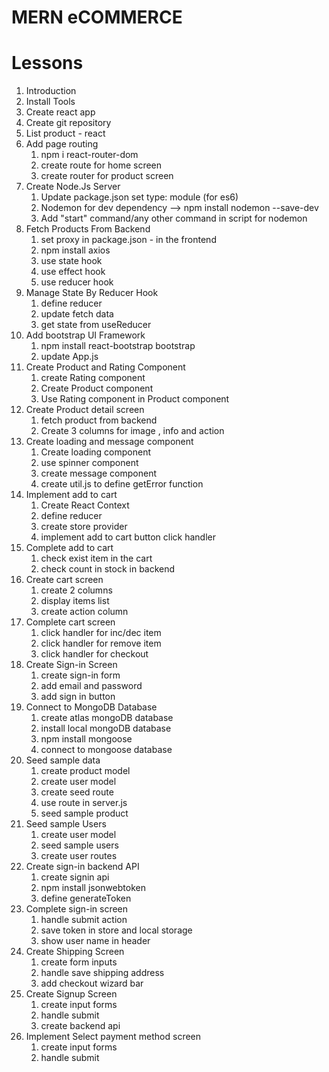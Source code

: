 # MERN eCOMMERCE

# Lessons

1. Introduction
2. Install Tools
3. Create react app
4. Create git repository
5. List product - react
6. Add page routing
   1. npm i react-router-dom
   2. create route for home screen
   3. create router for product screen
7. Create Node.Js Server
   1. Update package.json set type: module (for es6)
   2. Nodemon for dev dependency --> npm install nodemon --save-dev
   3. Add "start" command/any other command in script for nodemon
8. Fetch Products From Backend
   1. set proxy in package.json - in the frontend
   2. npm install axios
   3. use state hook
   4. use effect hook
   5. use reducer hook
9. Manage State By Reducer Hook
   1. define reducer
   2. update fetch data
   3. get state from useReducer
10. Add bootstrap UI Framework
    1. npm install react-bootstrap bootstrap
    2. update App.js
11. Create Product and Rating Component
    1. create Rating component
    2. Create Product component
    3. Use Rating component in Product component
12. Create Product detail screen
    1. fetch product from backend
    2. Create 3 columns for image , info and action
13. Create loading and message component
    1. Create loading component
    2. use spinner component
    3. create message component
    4. create util.js to define getError function
14. Implement add to cart
    1. Create React Context
    2. define reducer
    3. create store provider
    4. implement add to cart button click handler
15. Complete add to cart
    1. check exist item in the cart
    2. check count in stock in backend
16. Create cart screen
    1. create 2 columns
    2. display items list
    3. create action column
17. Complete cart screen
    1. click handler for inc/dec item
    2. click handler for remove item
    3. click handler for checkout
18. Create Sign-in Screen
    1. create sign-in form
    2. add email and password
    3. add sign in button
19. Connect to MongoDB Database
    1. create atlas mongoDB database
    2. install local mongoDB database
    3. npm install mongoose
    4. connect to mongoose database
20. Seed sample data
    1. create product model
    2. create user model
    3. create seed route
    4. use route in server.js
    5. seed sample product
21. Seed sample Users
    1. create user model
    2. seed sample users
    3. create user routes
22. Create sign-in backend API
    1. create signin api
    2. npm install jsonwebtoken
    3. define generateToken
23. Complete sign-in screen
    1. handle submit action
    2. save token in store and local storage
    3. show user name in header
24. Create Shipping Screen
    1. create form inputs
    2. handle save shipping address
    3. add checkout wizard bar
25. Create Signup Screen
    1. create input forms
    2. handle submit
    3. create backend api
26. Implement Select payment method screen
    1. create input forms
    2. handle submit
